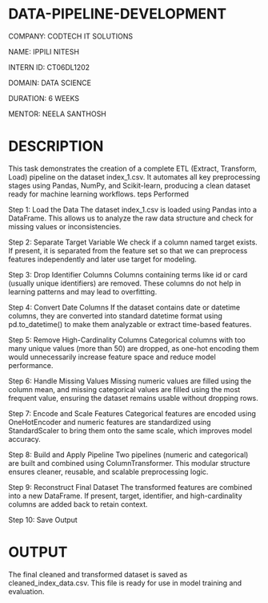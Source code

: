 # DATA-PIPELINE-DEVELOPMENT
COMPANY: CODTECH IT SOLUTIONS

NAME: IPPILI NITESH

INTERN ID: CT06DL1202

DOMAIN: DATA SCIENCE

DURATION: 6 WEEKS

MENTOR: NEELA SANTHOSH

# DESCRIPTION

This task demonstrates the creation of a complete ETL (Extract, Transform, Load) pipeline on the dataset index_1.csv. It automates all key preprocessing stages using Pandas, NumPy, and Scikit-learn, producing a clean dataset ready for machine learning workflows.
teps Performed

Step 1: Load the Data
The dataset index_1.csv is loaded using Pandas into a DataFrame. This allows us to analyze the raw data structure and check for missing values or inconsistencies.

Step 2: Separate Target Variable
We check if a column named target exists. If present, it is separated from the feature set so that we can preprocess features independently and later use target for modeling.

Step 3: Drop Identifier Columns
Columns containing terms like id or card (usually unique identifiers) are removed. These columns do not help in learning patterns and may lead to overfitting.

Step 4: Convert Date Columns
If the dataset contains date or datetime columns, they are converted into standard datetime format using pd.to_datetime() to make them analyzable or extract time-based features.

Step 5: Remove High-Cardinality Columns
Categorical columns with too many unique values (more than 50) are dropped, as one-hot encoding them would unnecessarily increase feature space and reduce model performance.

Step 6: Handle Missing Values
Missing numeric values are filled using the column mean, and missing categorical values are filled using the most frequent value, ensuring the dataset remains usable without dropping rows.

Step 7: Encode and Scale Features
Categorical features are encoded using OneHotEncoder and numeric features are standardized using StandardScaler to bring them onto the same scale, which improves model accuracy.

Step 8: Build and Apply Pipeline
Two pipelines (numeric and categorical) are built and combined using ColumnTransformer. This modular structure ensures cleaner, reusable, and scalable preprocessing logic.

Step 9: Reconstruct Final Dataset
The transformed features are combined into a new DataFrame. If present, target, identifier, and high-cardinality columns are added back to retain context.

Step 10: Save Output

# OUTPUT

The final cleaned and transformed dataset is saved as cleaned_index_data.csv. This file is ready for use in model training and evaluation.
